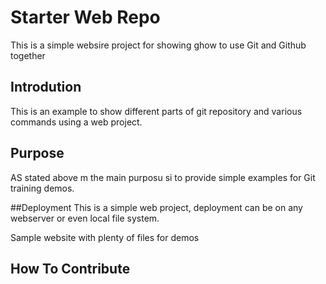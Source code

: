 # Starter Web Repo

This is a simple websire project for
showing ghow to use Git and Github together


## Introdution
This is an example to show different parts
of git repository and various commands
using a web project.


## Purpose
AS stated  above m the main purposu si to
provide simple examples for Git training 
demos.

##Deployment
This is a simple web project, deployment
can be on any webserver or even local
file system.


Sample website with plenty of files for demos

## How To Contribute
